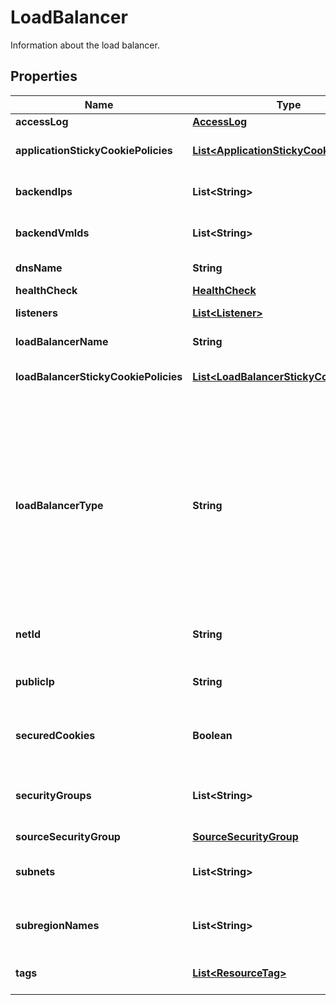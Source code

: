 

# LoadBalancer

Information about the load balancer.

## Properties

| Name | Type | Description | Notes |
|------------ | ------------- | ------------- | -------------|
|**accessLog** | [**AccessLog**](AccessLog.md) |  |  [optional] |
|**applicationStickyCookiePolicies** | [**List&lt;ApplicationStickyCookiePolicy&gt;**](ApplicationStickyCookiePolicy.md) | The stickiness policies defined for the load balancer. |  [optional] |
|**backendIps** | **List&lt;String&gt;** | One or more public IPs of back-end VMs. |  [optional] |
|**backendVmIds** | **List&lt;String&gt;** | One or more IDs of back-end VMs for the load balancer. |  [optional] |
|**dnsName** | **String** | The DNS name of the load balancer. |  [optional] |
|**healthCheck** | [**HealthCheck**](HealthCheck.md) |  |  [optional] |
|**listeners** | [**List&lt;Listener&gt;**](Listener.md) | The listeners for the load balancer. |  [optional] |
|**loadBalancerName** | **String** | The name of the load balancer. |  [optional] |
|**loadBalancerStickyCookiePolicies** | [**List&lt;LoadBalancerStickyCookiePolicy&gt;**](LoadBalancerStickyCookiePolicy.md) | The policies defined for the load balancer. |  [optional] |
|**loadBalancerType** | **String** | The type of load balancer. Valid only for load balancers in a Net.&lt;br /&gt; If &#x60;LoadBalancerType&#x60; is &#x60;internet-facing&#x60;, the load balancer has a public DNS name that resolves to a public IP.&lt;br /&gt; If &#x60;LoadBalancerType&#x60; is &#x60;internal&#x60;, the load balancer has a public DNS name that resolves to a private IP. |  [optional] |
|**netId** | **String** | The ID of the Net for the load balancer. |  [optional] |
|**publicIp** | **String** | (internet-facing only) The public IP associated with the load balancer. |  [optional] |
|**securedCookies** | **Boolean** | Whether secure cookies are enabled for the load balancer. |  [optional] |
|**securityGroups** | **List&lt;String&gt;** | One or more IDs of security groups for the load balancers. Valid only for load balancers in a Net. |  [optional] |
|**sourceSecurityGroup** | [**SourceSecurityGroup**](SourceSecurityGroup.md) |  |  [optional] |
|**subnets** | **List&lt;String&gt;** | The ID of the Subnet in which the load balancer was created. |  [optional] |
|**subregionNames** | **List&lt;String&gt;** | The ID of the Subregion in which the load balancer was created. |  [optional] |
|**tags** | [**List&lt;ResourceTag&gt;**](ResourceTag.md) | One or more tags associated with the load balancer. |  [optional] |



